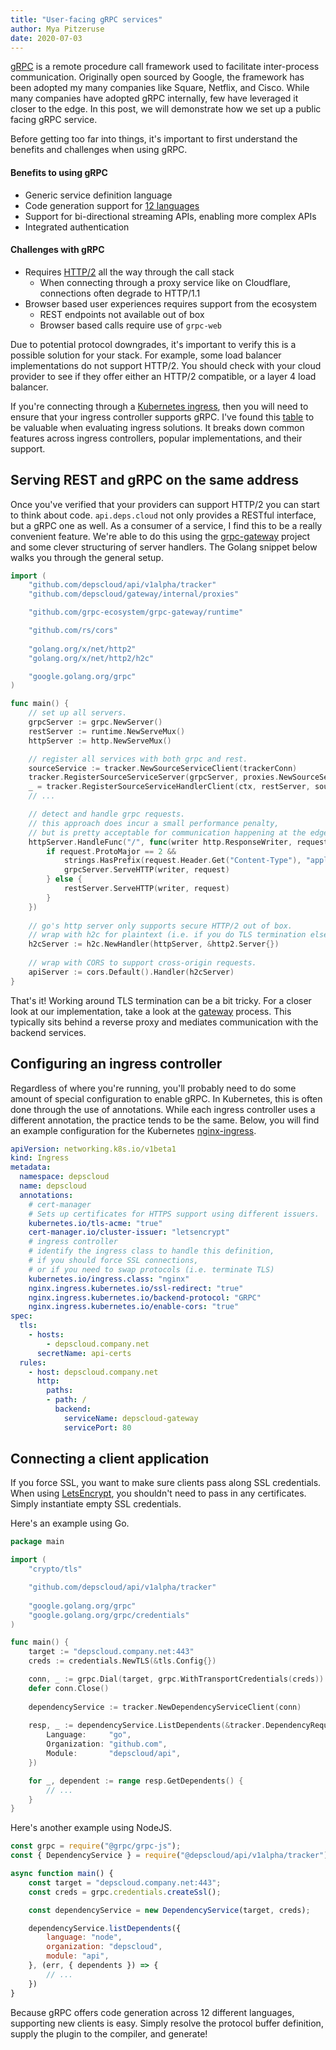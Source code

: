 ```yaml
---
title: "User-facing gRPC services"
author: Mya Pitzeruse
date: 2020-07-03
---
```


[gRPC](https://grpc.io/) is a remote procedure call framework used to facilitate inter-process communication.
Originally open sourced by Google, the framework has been adopted my many companies like Square, Netflix, and Cisco.
While many companies have adopted gRPC internally, few have leveraged it closer to the edge.
In this post, we will demonstrate how we set up a public facing gRPC service.

Before getting too far into things, it's important to first understand the benefits and challenges when using gRPC.

#### Benefits to using gRPC

* Generic service definition language
* Code generation support for [12 languages](https://grpc.io/docs/languages/)
* Support for bi-directional streaming APIs, enabling more complex APIs
* Integrated authentication

#### Challenges with gRPC

* Requires [HTTP/2](https://http2.github.io/) all the way through the call stack
  * When connecting through a proxy service like on Cloudflare, connections often degrade to HTTP/1.1
* Browser based user experiences requires support from the ecosystem
  * REST endpoints not available out of box
  * Browser based calls require use of `grpc-web`

Due to potential protocol downgrades, it's important to verify this is a possible solution for your stack.
For example, some load balancer implementations do not support HTTP/2.
You should check with your cloud provider to see if they offer either an HTTP/2 compatible, or a layer 4 load balancer.

If you're connecting through a [Kubernetes ingress](https://kubernetes.io/docs/concepts/services-networking/ingress-controllers/),
then you will need to ensure that your ingress controller supports gRPC.
I've found this [table](https://docs.google.com/spreadsheets/d/1DnsHtdHbxjvHmxvlu7VhzWcWgLAn_Mc5L1WlhLDA__k)
to be valuable when evaluating ingress solutions.
It breaks down common features across ingress controllers, popular implementations, and their support.

## Serving REST and gRPC on the same address

Once you've verified that your providers can support HTTP/2 you can start to think about code. 
`api.deps.cloud` not only provides a RESTful interface, but a gRPC one as well.
As a consumer of a service, I find this to be a really convenient feature.
We're able to do this using the [grpc-gateway](https://github.com/grpc-ecosystem/grpc-gateway) project and some clever
structuring of server handlers.
The Golang snippet below walks you through the general setup.

```go
import (
    "github.com/depscloud/api/v1alpha/tracker"
    "github.com/depscloud/gateway/internal/proxies"

    "github.com/grpc-ecosystem/grpc-gateway/runtime"

    "github.com/rs/cors"
        
    "golang.org/x/net/http2"
    "golang.org/x/net/http2/h2c"

    "google.golang.org/grpc"
)

func main() {
    // set up all servers.
    grpcServer := grpc.NewServer()
    restServer := runtime.NewServeMux()
    httpServer := http.NewServeMux()

    // register all services with both grpc and rest.
    sourceService := tracker.NewSourceServiceClient(trackerConn)
    tracker.RegisterSourceServiceServer(grpcServer, proxies.NewSourceServiceProxy(sourceService))
    _ = tracker.RegisterSourceServiceHandlerClient(ctx, restServer, sourceService)
    // ...

    // detect and handle grpc requests.
    // this approach does incur a small performance penalty, 
    // but is pretty acceptable for communication happening at the edge. 
    httpServer.HandleFunc("/", func(writer http.ResponseWriter, request *http.Request) {
        if request.ProtoMajor == 2 &&
            strings.HasPrefix(request.Header.Get("Content-Type"), "application/grpc") {
            grpcServer.ServeHTTP(writer, request)
        } else {
            restServer.ServeHTTP(writer, request)
        }
    })
    
    // go's http server only supports secure HTTP/2 out of box.
    // wrap with h2c for plaintext (i.e. if you do TLS termination elsewhere.)
    h2cServer := h2c.NewHandler(httpServer, &http2.Server{})
    
    // wrap with CORS to support cross-origin requests.
    apiServer := cors.Default().Handler(h2cServer)
}
```

That's it!
Working around TLS termination can be a bit tricky.
For a closer look at our implementation, take a look at the [gateway](https://github.com/depscloud/gateway) process.
This typically sits behind a reverse proxy and mediates communication with the backend services. 

## Configuring an ingress controller

Regardless of where you're running, you'll probably need to do some amount of special configuration to enable gRPC.
In Kubernetes, this is often done through the use of annotations.
While each ingress controller uses a different annotation, the practice tends to be the same.
Below, you will find an example configuration for the Kubernetes [nginx-ingress](https://github.com/kubernetes/ingress-nginx).

```yaml
apiVersion: networking.k8s.io/v1beta1
kind: Ingress
metadata:
  namespace: depscloud
  name: depscloud
  annotations:
    # cert-manager
    # Sets up certificates for HTTPS support using different issuers. 
    kubernetes.io/tls-acme: "true"
    cert-manager.io/cluster-issuer: "letsencrypt"
    # ingress controller
    # identify the ingress class to handle this definition,
    # if you should force SSL connections,
    # or if you need to swap protocols (i.e. terminate TLS)
    kubernetes.io/ingress.class: "nginx"
    nginx.ingress.kubernetes.io/ssl-redirect: "true"
    nginx.ingress.kubernetes.io/backend-protocol: "GRPC"
    nginx.ingress.kubernetes.io/enable-cors: "true"
spec:
  tls:
    - hosts:
        - depscloud.company.net
      secretName: api-certs
  rules:
    - host: depscloud.company.net
      http:
        paths:
        - path: /
          backend:
            serviceName: depscloud-gateway
            servicePort: 80
```

## Connecting a client application

If you force SSL, you want to make sure clients pass along SSL credentials.
When using [LetsEncrypt](https://letsencrypt.org/), you shouldn't need to pass in any certificates.
Simply instantiate empty SSL credentials.

Here's an example using Go.

```go
package main

import (
    "crypto/tls"

    "github.com/depscloud/api/v1alpha/tracker"   
    
    "google.golang.org/grpc"
    "google.golang.org/grpc/credentials"
)

func main() {
    target := "depscloud.company.net:443"
    creds := credentials.NewTLS(&tls.Config{})

    conn, _ := grpc.Dial(target, grpc.WithTransportCredentials(creds))
    defer conn.Close()
    
    dependencyService := tracker.NewDependencyServiceClient(conn)
    
    resp, _ := dependencyService.ListDependents(&tracker.DependencyRequest{
        Language:     "go",
        Organization: "github.com",
        Module:       "depscloud/api",
    })

    for _, dependent := range resp.GetDependents() {
        // ...
    }
}
```

Here's another example using NodeJS.

```js
const grpc = require("@grpc/grpc-js");
const { DependencyService } = require("@depscloud/api/v1alpha/tracker");

async function main() {
    const target = "depscloud.company.net:443";
    const creds = grpc.credentials.createSsl();

    const dependencyService = new DependencyService(target, creds);

    dependencyService.listDependents({
        language: "node",
        organization: "depscloud",
        module: "api",
    }, (err, { dependents }) => {
        // ...
    })
}
```

Because gRPC offers code generation across 12 different languages, supporting new clients is easy.
Simply resolve the protocol buffer definition, supply the plugin to the compiler, and generate!
